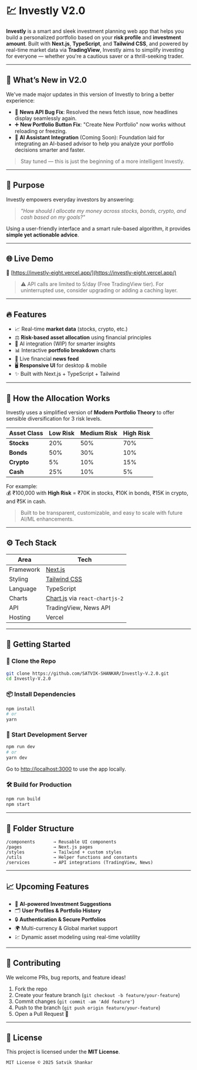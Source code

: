 # 💹 Investly V2.0

**Investly** is a smart and sleek investment planning web app that helps you build a personalized portfolio based on your **risk profile** and **investment amount**. Built with **Next.js**, **TypeScript**, and **Tailwind CSS**, and powered by real-time market data via **TradingView**, Investly aims to simplify investing for everyone — whether you're a cautious saver or a thrill-seeking trader.

---

## 🚀 What’s New in V2.0

We've made major updates in this version of Investly to bring a better experience:

- 🔧 **News API Bug Fix**: Resolved the news fetch issue, now headlines display seamlessly again.
- ➕ **New Portfolio Button Fix**: "Create New Portfolio" now works without reloading or freezing.
- 🤖 **AI Assistant Integration** (Coming Soon): Foundation laid for integrating an AI-based advisor to help you analyze your portfolio decisions smarter and faster.

> Stay tuned — this is just the beginning of a more intelligent Investly.

---

## 🎯 Purpose

Investly empowers everyday investors by answering:

> _"How should I allocate my money across stocks, bonds, crypto, and cash based on my goals?"_

Using a user-friendly interface and a smart rule-based algorithm, it provides **simple yet actionable advice**.

---

## 🌐 Live Demo

🔗 [https://investly-eight.vercel.app/](https://investly-eight.vercel.app/)

> ⚠️ API calls are limited to 5/day (Free TradingView tier). For uninterrupted use, consider upgrading or adding a caching layer.

---

## 🔥 Features

- 📈 Real-time **market data** (stocks, crypto, etc.)
- ⚖️ **Risk-based asset allocation** using financial principles
- 🧠 AI integration (WIP) for smarter insights
- 📊 Interactive **portfolio breakdown** charts
- 📰 Live financial **news feed**
- 🖥️ **Responsive UI** for desktop & mobile
- ✨ Built with Next.js + TypeScript + Tailwind

---

## 🧠 How the Allocation Works

Investly uses a simplified version of **Modern Portfolio Theory** to offer sensible diversification for 3 risk levels.

| Asset Class | Low Risk | Medium Risk | High Risk |
|-------------|----------|-------------|-----------|
| **Stocks**  | 20%      | 50%         | 70%       |
| **Bonds**   | 50%      | 30%         | 10%       |
| **Crypto**  | 5%       | 10%         | 15%       |
| **Cash**    | 25%      | 10%         | 5%        |

For example:  
💰 ₹100,000 with **High Risk** = ₹70K in stocks, ₹10K in bonds, ₹15K in crypto, and ₹5K in cash.

> Built to be transparent, customizable, and easy to scale with future AI/ML enhancements.

---

## ⚙️ Tech Stack

| Area       | Tech                     |
|------------|--------------------------|
| Framework  | [Next.js](https://nextjs.org/) |
| Styling    | [Tailwind CSS](https://tailwindcss.com/) |
| Language   | TypeScript               |
| Charts     | [Chart.js](https://www.chartjs.org/) via `react-chartjs-2` |
| API        | TradingView, News API    |
| Hosting    | Vercel                   |

---

## 🧪 Getting Started

### 🔁 Clone the Repo

```bash
git clone https://github.com/SATVIK-SHANKAR/Investly-V.2.0.git
cd Investly-V.2.0
```

### 📦 Install Dependencies

```bash
npm install
# or
yarn
```

### 🚀 Start Development Server

```bash
npm run dev
# or
yarn dev
```

Go to [http://localhost:3000](http://localhost:3000) to use the app locally.

### 🛠️ Build for Production

```bash
npm run build
npm start
```

---

## 🧩 Folder Structure

```
/components       → Reusable UI components
/pages            → Next.js pages
/styles           → Tailwind + custom styles
/utils            → Helper functions and constants
/services         → API integrations (TradingView, News)
```

---

## 📈 Upcoming Features

- 🧠 **AI-powered Investment Suggestions**
- 🗂️ **User Profiles & Portfolio History**
- 🔒 **Authentication & Secure Portfolios**
- 🌍 Multi-currency & Global market support
- 💹 Dynamic asset modeling using real-time volatility

---

## 🤝 Contributing

We welcome PRs, bug reports, and feature ideas!

1. Fork the repo  
2. Create your feature branch (`git checkout -b feature/your-feature`)  
3. Commit changes (`git commit -am 'Add feature'`)  
4. Push to the branch (`git push origin feature/your-feature`)  
5. Open a Pull Request 🎉

---

## 📜 License

This project is licensed under the **MIT License**.

```
MIT License © 2025 Satvik Shankar
```
